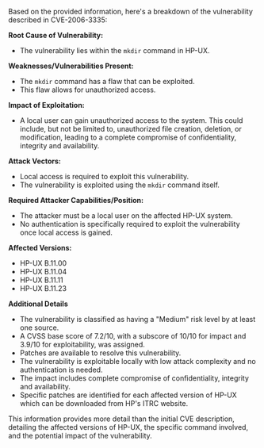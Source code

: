 Based on the provided information, here's a breakdown of the vulnerability described in CVE-2006-3335:

**Root Cause of Vulnerability:**
*   The vulnerability lies within the `mkdir` command in HP-UX.

**Weaknesses/Vulnerabilities Present:**
*   The `mkdir` command has a flaw that can be exploited.
*   This flaw allows for unauthorized access.

**Impact of Exploitation:**
*   A local user can gain unauthorized access to the system. This could include, but not be limited to, unauthorized file creation, deletion, or modification, leading to a complete compromise of confidentiality, integrity and availability.

**Attack Vectors:**
*   Local access is required to exploit this vulnerability.
*   The vulnerability is exploited using the `mkdir` command itself.

**Required Attacker Capabilities/Position:**
*   The attacker must be a local user on the affected HP-UX system.
*   No authentication is specifically required to exploit the vulnerability once local access is gained.

**Affected Versions:**
*   HP-UX B.11.00
*   HP-UX B.11.04
*   HP-UX B.11.11
*   HP-UX B.11.23

**Additional Details**
*   The vulnerability is classified as having a "Medium" risk level by at least one source.
*   A CVSS base score of 7.2/10, with a subscore of 10/10 for impact and 3.9/10 for exploitability, was assigned.
*   Patches are available to resolve this vulnerability.
*   The vulnerability is exploitable locally with low attack complexity and no authentication is needed.
*   The impact includes complete compromise of confidentiality, integrity and availability.
*   Specific patches are identified for each affected version of HP-UX which can be downloaded from HP's ITRC website.

This information provides more detail than the initial CVE description, detailing the affected versions of HP-UX, the specific command involved, and the potential impact of the vulnerability.